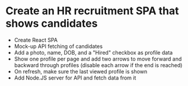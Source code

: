 # Create an HR recruitment SPA that shows candidates
* Create React SPA
* Mock-up API fetching of candidates
* Add a photo, name, DOB, and a "Hired" checkbox as profile data
* Show one profile per page and add two arrows to move forward and backward through profiles (disable each arrow if the end is reached)
* On refresh, make sure the last viewed profile is shown
* Add Node.JS server for API and fetch data from it
